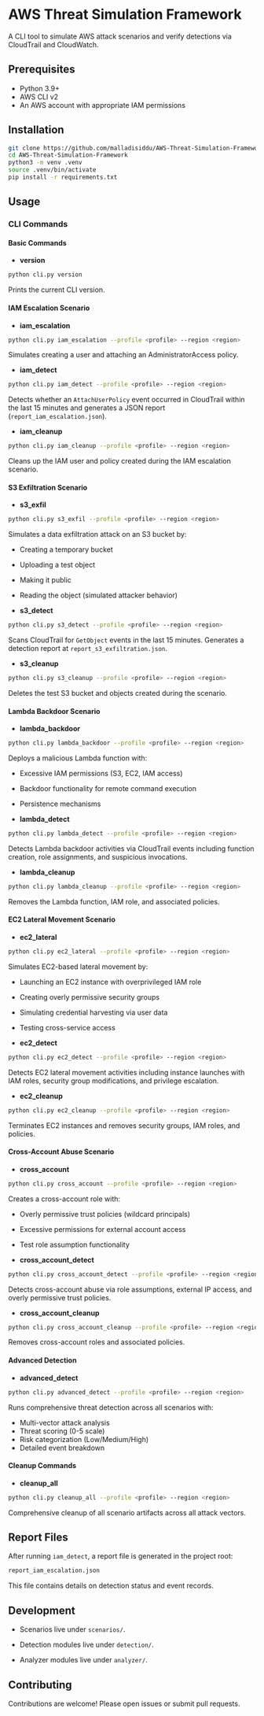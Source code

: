 # AWS Threat Simulation Framework

A CLI tool to simulate AWS attack scenarios and verify detections via CloudTrail and CloudWatch.

## Prerequisites

- Python 3.9+
- AWS CLI v2
- An AWS account with appropriate IAM permissions

## Installation

```bash
git clone https://github.com/malladisiddu/AWS-Threat-Simulation-Framework.git
cd AWS-Threat-Simulation-Framework
python3 -m venv .venv
source .venv/bin/activate
pip install -r requirements.txt
```

## Usage

### CLI Commands

#### Basic Commands

* **version**
```bash
python cli.py version
```
Prints the current CLI version.

#### IAM Escalation Scenario

* **iam_escalation**
```bash
python cli.py iam_escalation --profile <profile> --region <region>
```
Simulates creating a user and attaching an AdministratorAccess policy.

* **iam_detect**
```bash
python cli.py iam_detect --profile <profile> --region <region>
```
Detects whether an `AttachUserPolicy` event occurred in CloudTrail within the last 15 minutes and generates a JSON report (`report_iam_escalation.json`).

* **iam_cleanup**
```bash
python cli.py iam_cleanup --profile <profile> --region <region>
```
Cleans up the IAM user and policy created during the IAM escalation scenario.

#### S3 Exfiltration Scenario

* **s3_exfil**
```bash
python cli.py s3_exfil --profile <profile> --region <region>
```
Simulates a data exfiltration attack on an S3 bucket by:
  * Creating a temporary bucket
  * Uploading a test object
  * Making it public
  * Reading the object (simulated attacker behavior)

* **s3_detect**
```bash
python cli.py s3_detect --profile <profile> --region <region>
```
Scans CloudTrail for `GetObject` events in the last 15 minutes. Generates a detection report at `report_s3_exfiltration.json`.

* **s3_cleanup**
```bash
python cli.py s3_cleanup --profile <profile> --region <region>
```
Deletes the test S3 bucket and objects created during the scenario.

#### Lambda Backdoor Scenario

* **lambda_backdoor**
```bash
python cli.py lambda_backdoor --profile <profile> --region <region>
```
Deploys a malicious Lambda function with:
  * Excessive IAM permissions (S3, EC2, IAM access)
  * Backdoor functionality for remote command execution
  * Persistence mechanisms

* **lambda_detect**
```bash
python cli.py lambda_detect --profile <profile> --region <region>
```
Detects Lambda backdoor activities via CloudTrail events including function creation, role assignments, and suspicious invocations.

* **lambda_cleanup**
```bash
python cli.py lambda_cleanup --profile <profile> --region <region>
```
Removes the Lambda function, IAM role, and associated policies.

#### EC2 Lateral Movement Scenario

* **ec2_lateral**
```bash
python cli.py ec2_lateral --profile <profile> --region <region>
```
Simulates EC2-based lateral movement by:
  * Launching an EC2 instance with overprivileged IAM role
  * Creating overly permissive security groups
  * Simulating credential harvesting via user data
  * Testing cross-service access

* **ec2_detect**
```bash
python cli.py ec2_detect --profile <profile> --region <region>
```
Detects EC2 lateral movement activities including instance launches with IAM roles, security group modifications, and privilege escalation.

* **ec2_cleanup**
```bash
python cli.py ec2_cleanup --profile <profile> --region <region>
```
Terminates EC2 instances and removes security groups, IAM roles, and policies.

#### Cross-Account Abuse Scenario

* **cross_account**
```bash
python cli.py cross_account --profile <profile> --region <region>
```
Creates a cross-account role with:
  * Overly permissive trust policies (wildcard principals)
  * Excessive permissions for external account access
  * Test role assumption functionality

* **cross_account_detect**
```bash
python cli.py cross_account_detect --profile <profile> --region <region>
```
Detects cross-account abuse via role assumptions, external IP access, and overly permissive trust policies.

* **cross_account_cleanup**
```bash
python cli.py cross_account_cleanup --profile <profile> --region <region>
```
Removes cross-account roles and associated policies.

#### Advanced Detection

* **advanced_detect**
```bash
python cli.py advanced_detect --profile <profile> --region <region>
```
Runs comprehensive threat detection across all scenarios with:
  * Multi-vector attack analysis
  * Threat scoring (0-5 scale)
  * Risk categorization (Low/Medium/High)
  * Detailed event breakdown

#### Cleanup Commands

* **cleanup_all**
```bash
python cli.py cleanup_all --profile <profile> --region <region>
```
Comprehensive cleanup of all scenario artifacts across all attack vectors.
## Report Files
After running `iam_detect`, a report file is generated in the project root:

```bash
report_iam_escalation.json
```
This file contains details on detection status and event records.

## Development

* Scenarios live under `scenarios/`.

* Detection modules live under `detection/`.

* Analyzer modules live under `analyzer/`.

## Contributing

Contributions are welcome! Please open issues or submit pull requests.
